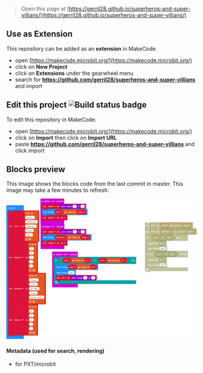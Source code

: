 
> Open this page at [https://gerril28.github.io/superheros-and-super-villians/](https://gerril28.github.io/superheros-and-super-villians/)

## Use as Extension

This repository can be added as an **extension** in MakeCode.

* open [https://makecode.microbit.org/](https://makecode.microbit.org/)
* click on **New Project**
* click on **Extensions** under the gearwheel menu
* search for **https://github.com/gerril28/superheros-and-super-villians** and import

## Edit this project ![Build status badge](https://github.com/gerril28/superheros-and-super-villians/workflows/MakeCode/badge.svg)

To edit this repository in MakeCode.

* open [https://makecode.microbit.org/](https://makecode.microbit.org/)
* click on **Import** then click on **Import URL**
* paste **https://github.com/gerril28/superheros-and-super-villians** and click import

## Blocks preview

This image shows the blocks code from the last commit in master.
This image may take a few minutes to refresh.

![A rendered view of the blocks](https://github.com/gerril28/superheros-and-super-villians/raw/master/.github/makecode/blocks.png)

#### Metadata (used for search, rendering)

* for PXT/microbit
<script src="https://makecode.com/gh-pages-embed.js"></script><script>makeCodeRender("{{ site.makecode.home_url }}", "{{ site.github.owner_name }}/{{ site.github.repository_name }}");</script>
